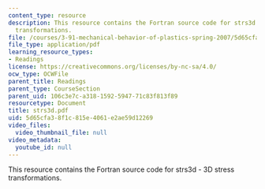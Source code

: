 ```yaml
---
content_type: resource
description: This resource contains the Fortran source code for strs3d - 3D stress
  transformations.
file: /courses/3-91-mechanical-behavior-of-plastics-spring-2007/5d65cfa38f1c815e4061e2ae59d12269_strs3d.pdf
file_type: application/pdf
learning_resource_types:
- Readings
license: https://creativecommons.org/licenses/by-nc-sa/4.0/
ocw_type: OCWFile
parent_title: Readings
parent_type: CourseSection
parent_uid: 106c3e7c-a318-1592-5947-71c83f813f89
resourcetype: Document
title: strs3d.pdf
uid: 5d65cfa3-8f1c-815e-4061-e2ae59d12269
video_files:
  video_thumbnail_file: null
video_metadata:
  youtube_id: null
---
```

This resource contains the Fortran source code for strs3d - 3D stress transformations.